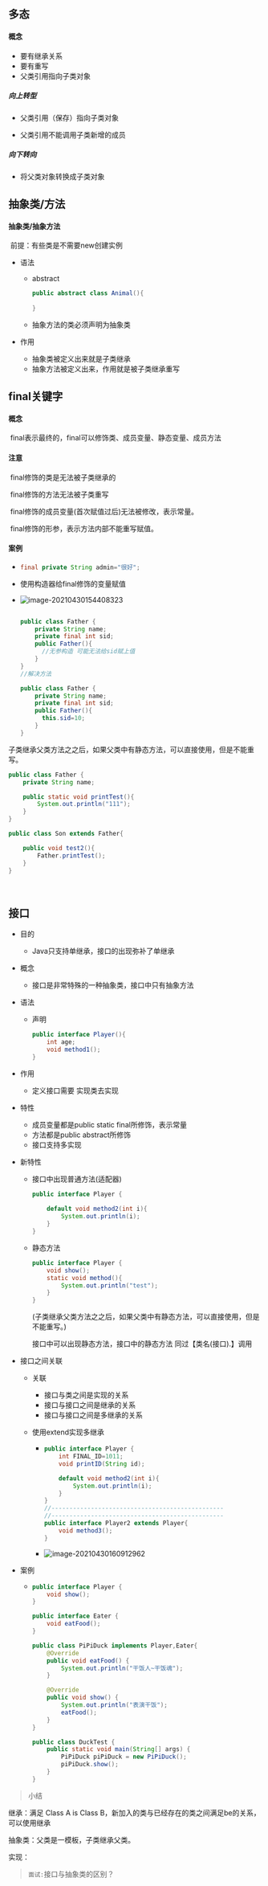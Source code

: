 ## 多态

#### 概念

- 要有继承关系
- 要有重写
- 父类引用指向子类对象



##### 向上转型  

- 父类引用（保存）指向子类对象

- 父类引用不能调用子类新增的成员





##### 向下转向  

- 将父类对象转换成子类对象

## 抽象类/方法

#### 抽象类/抽象方法

​	前提：有些类是不需要new创建实例

- 语法

  - abstract

    ```java
    public abstract class Animal(){
        
    }
    ```

  - 抽象方法的类必须声明为抽象类

- 作用

  - 抽象类被定义出来就是子类继承
  - 抽象方法被定义出来，作用就是被子类继承重写



## final关键字

#### 概念

​	final表示最终的，final可以修饰类、成员变量、静态变量、成员方法

#### 注意

​	final修饰的类是无法被子类继承的

​	final修饰的方法无法被子类重写

​	final修饰的成员变量(首次赋值过后)无法被修改，表示常量。

​	final修饰的形参，表示方法内部不能重写赋值。

#### 案例

- ````java
  final private String admin="很好";
  ````

- 使用构造器给final修饰的变量赋值

- ![image-20210430154408323](C:\Users\JAVASM\AppData\Roaming\Typora\typora-user-images\image-20210430154408323.png)

  ```java
  
  public class Father {
      private String name;
      private final int sid;
      public Father(){
  		//无参构造 可能无法给sid赋上值
      }
  }
  //解决方法
  
  public class Father {
      private String name;
      private final int sid;
      public Father(){
  		this.sid=10;
      }
  }
  ```

  

子类继承父类方法之之后，如果父类中有静态方法，可以直接使用，但是不能重写。

```java
public class Father {
    private String name;

    public static void printTest(){
        System.out.println("111");
    }
}
```

```java
public class Son extends Father{

    public void test2(){
        Father.printTest();
    }
}
```

​                                                                                                                                

## 接口



- 目的

  - Java只支持单继承，接口的出现弥补了单继承

- 概念

  - 接口是非常特殊的一种抽象类，接口中只有抽象方法

- 语法

  - 声明

    ```java
    public interface Player(){
    	int age;
        void method1();
    }
    ```

- 作用

  - 定义接口需要 实现类去实现

- 特性

  - 成员变量都是public static final所修饰，表示常量
  - 方法都是public abstract所修饰
  - 接口支持多实现

- 新特性

  - 接口中出现普通方法(适配器)

    ```java
    public interface Player {
       
        default void method2(int i){
            System.out.println(i);
        }
    }
    
    ```

  - 静态方法

    ```java
    public interface Player {
        void show();
        static void method(){
            System.out.println("test");
        }
    }
    ```

    (子类继承父类方法之之后，如果父类中有静态方法，可以直接使用，但是不能重写。)

    接口中可以出现静态方法，接口中的静态方法 同过【类名(接口).】调用

  

- 接口之间关联

  - 关联

    - 接口与类之间是实现的关系
    - 接口与接口之间是继承的关系
    - 接口与接口之间是多继承的关系

  - 使用extend实现多继承

    - ```java
      public interface Player {
          int FINAL_ID=1011;
          void printID(String id);
      
          default void method2(int i){
              System.out.println(i);
          }
      }
      //------------------------------------------------
      //------------------------------------------------
      public interface Player2 extends Player{
          void method3();
      }
      ```

    - ![image-20210430160912962](C:\Users\JAVASM\AppData\Roaming\Typora\typora-user-images\image-20210430160912962.png)

- 案例

  - ```java
    public interface Player {
        void show();
    }
    
    public interface Eater {
        void eatFood();
    }
    
    public class PiPiDuck implements Player,Eater{
        @Override
        public void eatFood() {
            System.out.println("干饭人~干饭魂");
        }
    
        @Override
        public void show() {
            System.out.println("表演干饭");
            eatFood();
        }
    }
    
    public class DuckTest {
        public static void main(String[] args) {
            PiPiDuck piPiDuck = new PiPiDuck();
            piPiDuck.show();
        }
    }
    
    ```

> 小结

继承：满足 Class A is Class B，新加入的类与已经存在的类之间满足be的关系，可以使用继承

抽象类：父类是一模板，子类继承父类。

实现：



> `面试:`接口与抽象类的区别？

